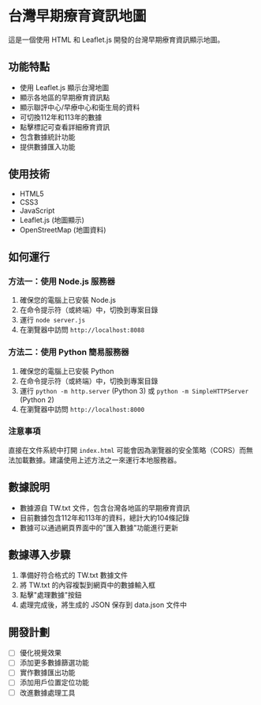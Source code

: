 # 台灣早期療育資訊地圖

這是一個使用 HTML 和 Leaflet.js 開發的台灣早期療育資訊顯示地圖。

## 功能特點

- 使用 Leaflet.js 顯示台灣地圖
- 顯示各地區的早期療育資訊點
- 顯示聯評中心/早療中心和衛生局的資料
- 可切換112年和113年的數據
- 點擊標記可查看詳細療育資訊
- 包含數據統計功能
- 提供數據匯入功能

## 使用技術

- HTML5
- CSS3
- JavaScript
- Leaflet.js (地圖顯示)
- OpenStreetMap (地圖資料)

## 如何運行

### 方法一：使用 Node.js 服務器

1. 確保您的電腦上已安裝 Node.js
2. 在命令提示符（或終端）中，切換到專案目錄
3. 運行 `node server.js`
4. 在瀏覽器中訪問 `http://localhost:8088`

### 方法二：使用 Python 簡易服務器

1. 確保您的電腦上已安裝 Python
2. 在命令提示符（或終端）中，切換到專案目錄
3. 運行 `python -m http.server` (Python 3) 或 `python -m SimpleHTTPServer` (Python 2)
4. 在瀏覽器中訪問 `http://localhost:8000`

### 注意事項

直接在文件系統中打開 `index.html` 可能會因為瀏覽器的安全策略（CORS）而無法加載數據。建議使用上述方法之一來運行本地服務器。

## 數據說明

- 數據源自 TW.txt 文件，包含台灣各地區的早期療育資訊
- 目前數據包含112年和113年的資料，總計大約104條記錄
- 數據可以通過網頁界面中的"匯入數據"功能進行更新

## 數據導入步驟

1. 準備好符合格式的 TW.txt 數據文件
2. 將 TW.txt 的內容複製到網頁中的數據輸入框
3. 點擊"處理數據"按鈕
4. 處理完成後，將生成的 JSON 保存到 data.json 文件中

## 開發計劃

- [ ] 優化視覺效果
- [ ] 添加更多數據篩選功能
- [ ] 實作數據匯出功能
- [ ] 添加用戶位置定位功能
- [ ] 改進數據處理工具 